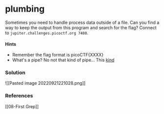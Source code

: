 # plumbing
Sometimes you need to handle process data outside of a file. Can you find a way to keep the output from this program and search for the flag? Connect to `jupiter.challenges.picoctf.org 7480`.

#### Hints
- Remember the flag format is picoCTF{XXXX}
- What's a pipe? No not that kind of pipe... This [kind](http://www.linfo.org/pipes.html)

### Solution
![[Pasted image 20220921221028.png]]

### References
[[08-First Grep]]
